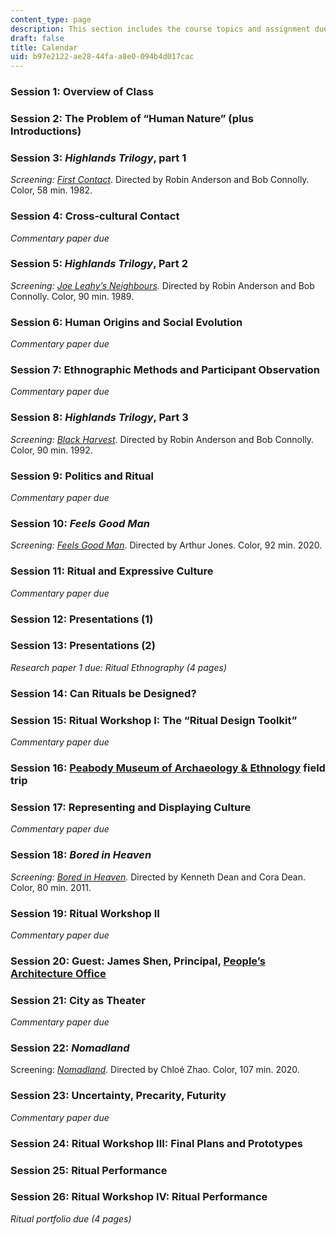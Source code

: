 ```yaml
---
content_type: page
description: This section includes the course topics and assignment due dates.
draft: false
title: Calendar
uid: b97e2122-ae28-44fa-a8e0-094b4d017cac
---
```

### Session 1: Overview of Class

### Session 2: The Problem of “Human Nature” (plus Introductions)

### Session 3: *Highlands Trilogy*, part 1

*Screening:* [*First Contact*](https://www.imdb.com/title/tt0085544/?ref_=nv_sr_srsg_4). Directed by Robin Anderson and Bob Connolly. Color, 58 min. 1982.

### Session 4: Cross-cultural Contact

*Commentary paper due*

### Session 5: *Highlands Trilogy*, Part 2

*Screening:* [*Joe Leahy’s Neighbours*](https://www.imdb.com/title/tt0460476/?ref_=nv_sr_srsg_0)*.* Directed by Robin Anderson and Bob Connolly. Color, 90 min. 1989.

### Session 6: Human Origins and Social Evolution

*Commentary paper due*

### Session 7: Ethnographic Methods and Participant Observation

*Commentary paper due*

### Session 8: *Highlands Trilogy*, Part 3

*Screening:* [*Black Harvest*](https://www.imdb.com/title/tt0103817/?ref_=fn_al_tt_1). Directed by Robin Anderson and Bob Connolly. Color, 90 min. 1992.

### Session 9: Politics and Ritual

*Commentary paper due*

### Session 10: *Feels Good Man*

*Screening:* [*Feels Good Man*](https://www.imdb.com/title/tt11394182/?ref_=fn_al_tt_1). Directed by Arthur Jones. Color, 92 min. 2020.

### Session 11: Ritual and Expressive Culture

*Commentary paper due*

### Session 12: Presentations (1)

### Session 13: Presentations (2)

*Research paper 1 due: Ritual Ethnography (4 pages)*

### Session 14: Can Rituals be Designed?

### Session 15: Ritual Workshop I: The “Ritual Design Toolkit”

*Commentary paper due*

### Session 16: [Peabody Museum of Archaeology & Ethnology](https://peabody.harvard.edu/home) field trip

### Session 17: Representing and Displaying Culture

*Commentary paper due*

### Session 18: *Bored in Heaven*

*Screening:* [*Bored in Heaven*](https://www.imdb.com/title/tt1920863/?ref_=fn_al_tt_1)*.* Directed by Kenneth Dean and Cora Dean. Color, 80 min. 2011.

### Session 19: Ritual Workshop II

*Commentary paper due*

### Session 20: Guest: James Shen, Principal, [People’s Architecture Office](http://peoples-architecture.com/pao/en)

### Session 21: City as Theater

*Commentary paper due*

### Session 22: *Nomadland*

Screening: [*Nomadland*](https://www.imdb.com/title/tt9770150/?ref_=fn_al_tt_1). Directed by Chloé Zhao. Color, 107 min. 2020.

### Session 23: Uncertainty, Precarity, Futurity

*Commentary paper due*

### Session 24: Ritual Workshop III: Final Plans and Prototypes

### Session 25: Ritual Performance

### Session 26: Ritual Workshop IV: Ritual Performance

*Ritual portfolio due (4 pages)*